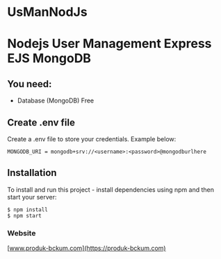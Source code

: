 # UsManNodJs

# Nodejs User Management Express EJS MongoDB

## You need:
- Database (MongoDB) Free

## Create .env file
Create a .env file to store your credentials. Example below:

```
MONGODB_URI = mongodb+srv://<username>:<password>@mongodburlhere
```

## Installation
To install and run this project - install dependencies using npm and then start your server:

```
$ npm install
$ npm start
```

### Website
[www.produk-bckum.com](https://produk-bckum.com)
